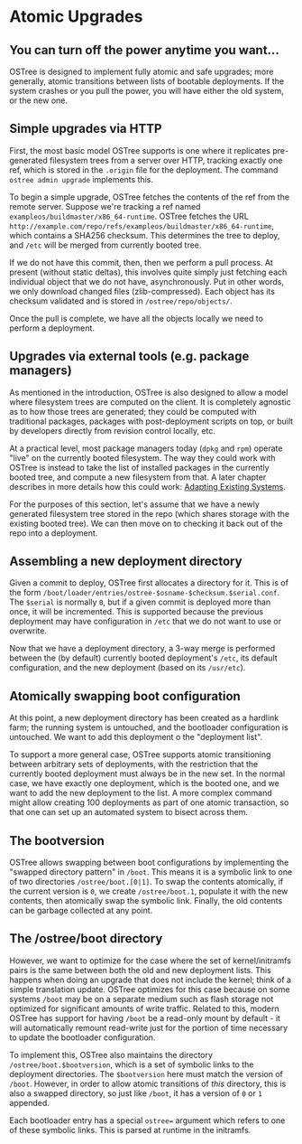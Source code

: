 # Atomic Upgrades

## You can turn off the power anytime you want...

OSTree is designed to implement fully atomic and safe upgrades;
more generally, atomic transitions between lists of bootable
deployments.  If the system crashes or you pull the power, you
will have either the old system, or the new one.

## Simple upgrades via HTTP

First, the most basic model OSTree supports is one where it replicates
pre-generated filesystem trees from a server over HTTP, tracking
exactly one ref, which is stored in the `.origin` file for the
deployment.  The command `ostree admin upgrade`
implements this.

To begin a simple upgrade, OSTree fetches the contents of the ref from
the remote server.  Suppose we're tracking a ref named
`exampleos/buildmaster/x86_64-runtime`.  OSTree fetches the URL
`http://example.com/repo/refs/exampleos/buildmaster/x86_64-runtime`,
which contains a SHA256 checksum.  This determines the tree to deploy,
and `/etc` will be merged from currently booted tree.

If we do not have this commit, then, then we perform a pull process.
At present (without static deltas), this involves quite simply just
fetching each individual object that we do not have, asynchronously.
Put in other words, we only download changed files (zlib-compressed).
Each object has its checksum validated and is stored in `/ostree/repo/objects/`.

Once the pull is complete, we have all the objects locally
we need to perform a deployment.

## Upgrades via external tools (e.g. package managers)

As mentioned in the introduction, OSTree is also designed to allow a
model where filesystem trees are computed on the client.  It is
completely agnostic as to how those trees are generated; they could be
computed with traditional packages, packages with post-deployment
scripts on top, or built by developers directly from revision control
locally, etc.

At a practical level, most package managers today (`dpkg` and `rpm`)
operate "live" on the currently booted filesystem.  The way they could
work with OSTree is instead to take the list of installed packages in
the currently booted tree, and compute a new filesystem from that.  A
later chapter describes in more details how this could work:
[Adapting Existing Systems](adapting-existing.md).

For the purposes of this section, let's assume that we have a
newly generated filesystem tree stored in the repo (which shares
storage with the existing booted tree).  We can then move on to
checking it back out of the repo into a deployment.

## Assembling a new deployment directory

Given a commit to deploy, OSTree first allocates a directory for
it.  This is of the form `/boot/loader/entries/ostree-$osname-$checksum.$serial.conf`.
The `$serial` is normally `0`, but if a
given commit is deployed more than once, it will be incremented.
This is supported because the previous deployment may have
configuration in `/etc` that we do not want to use or overwrite.

Now that we have a deployment directory, a 3-way merge is
performed between the (by default) currently booted deployment's
`/etc`, its default
configuration, and the new deployment (based on its `/usr/etc`).

## Atomically swapping boot configuration

At this point, a new deployment directory has been created as a
hardlink farm; the running system is untouched, and the bootloader
configuration is untouched.  We want to add this deployment o the
"deployment list".

To support a more general case, OSTree supports atomic transitioning
between arbitrary sets of deployments, with the restriction that the
currently booted deployment must always be in the new set.  In the
normal case, we have exactly one deployment, which is the booted one,
and we want to add the new deployment to the list.  A more complex
command might allow creating 100 deployments as part of one atomic
transaction, so that one can set up an automated system to bisect
across them.

## The bootversion

OSTree allows swapping between boot configurations by implementing the
"swapped directory pattern" in `/boot`.  This means it is a symbolic
link to one of two directories `/ostree/boot.[0|1]`.  To swap the
contents atomically, if the current version is `0`, we create
`/ostree/boot.1`, populate it with the new contents, then atomically
swap the symbolic link.  Finally, the old contents can be garbage
collected at any point.

## The /ostree/boot directory

However, we want to optimize for the case where the set of
kernel/initramfs pairs is the same between both the old and new
deployment lists.  This happens when doing an upgrade that does not
include the kernel; think of a simple translation update.  OSTree
optimizes for this case because on some systems `/boot` may be on a
separate medium such as flash storage not optimized for significant
amounts of write traffic.  Related to this, modern OSTree has support
for having `/boot` be a read-only mount by default - it will
automatically remount read-write just for the portion of time
necessary to update the bootloader configuration.

To implement this, OSTree also maintains the directory
`/ostree/boot.$bootversion`, which is a set
of symbolic links to the deployment directories.  The
`$bootversion` here must match the version of
`/boot`.  However, in order to allow atomic transitions of
*this* directory, this is also a swapped directory,
so just like `/boot`, it has a version of `0` or `1` appended.

Each bootloader entry has a special `ostree=` argument which refers to
one of these symbolic links.  This is parsed at runtime in the
initramfs.
